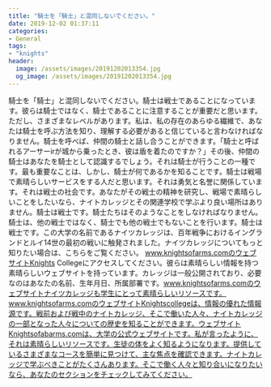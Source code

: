 ```yaml
---
title: "騎士を「騎士」と混同しないでください。"
date: 2019-12-02 01:37:11
categories:
- General
tags:
- "knights"
header:
  image: /assets/images/20191202013354.jpg
  og_image: /assets/images/20191202013354.jpg
---
```


騎士を「騎士」と混同しないでください。騎士は戦士であることになっています。彼らは騎士ではなく、騎士であることに注意することが重要だと思います。ただし、さまざまなレベルがあります。私は、私の存在のあらゆる繊維で、あなたは騎士を呼ぶ方法を知り、理解する必要があると信じていると言わなければなりません。騎士を呼べば、仲間の騎士と話し合うことができます。「騎士と呼ばれるアーサーirが城から乗ったとき、彼は盾を着たのですか？」その後、仲間の騎士はあなたを騎士として認識するでしょう。それは騎士が行うことの一種です。最も重要なことは、しかし、騎士が何であるかを知ることです。騎士は戦場で素晴らしいサービスをする人だと思います。それは勇気と名誉に関係しています。それは戦士の社会です。あなたがその戦士の精神を研究し、戦場で素晴らしいことをしたいなら、ナイトカレッジとその関連学校で学ぶより良い場所はありません。騎士は戦士です。騎士たちはそのようなことをしなければなりません。騎士は、他の戦士ではなく、騎士でも他の戦士でもないことを行います。騎士は戦士です。この大学の名前であるナイツカレッジは、百年戦争におけるイングランドとルイ14世の最初の戦いに触発されました。ナイツカレッジについてもっと知りたい場合は、こちらをご覧ください。 www.knightsofarms.comのウェブサイトKnights Collegeにアクセスしてください。彼らは素晴らしい情報を持つ素晴らしいウェブサイトを持っています。カレッジは一般公開されており、必要なのはあなたの名前、生年月日、所属部署です。www.knightsofarms.comのウェブサイトナイツカレッジも学生にとって素晴らしいリソースです。 www.knightsofarms.comのウェブサイトKnightscollegeは、情報の優れた情報源です。戦前および戦中のナイトカレッジ、そこで働いた人々、ナイトカレッジの一部となった人々についての歴史を知ることができます。ウェブサイトKnightsofabarms.comは、大学の公式ウェブサイトです。私が言ったように、それは素晴らしいリソースです。生徒の体をよく知るようになります。提供しているさまざまなコースを簡単に見つけて、主な焦点を確認できます。ナイトカレッジで学ぶべきことがたくさんあります。そこで働く人々と知り合いになりたいなら、あなたのセクションをチェックしてみてください。
